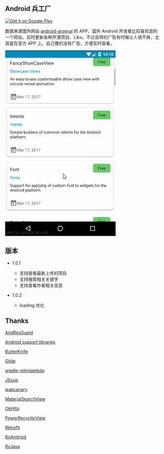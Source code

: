 ## Android 兵工厂

<a href='https://play.google.com/store/apps/details?id=com.lovejjfg.arsenal&pcampaignid=MKT-Other-global-all-co-prtnr-py-PartBadge-Mar2515-1'><img alt='Get it on Google Play'  height='62' width='161' src='https://play.google.com/intl/en_us/badges/images/generic/en_badge_web_generic.png'/></a>

数据来源国外网站 [android-arsenal](https://android-arsenal.com/) 的 APP，国外 Android 开发者比较喜欢逛的一个网站，实时更新各种开源项目、Libs。不过自带的广告有时候让人很不爽，尤其是在官方 APP 上。自己撸的没有广告，方便实时查看。

![Arsenal](https://raw.githubusercontent.com/lovejjfg/screenshort/master/Android-Arsenal1.gif)

## 版本

* 1.0.1

    * 支持查看最新上传的项目
    * 支持搜索相关关键字
    * 支持查看作者相关信息
* 1.0.2

    * loading 优化

## Thanks

[AndResGuard](https://github.com/shwenzhang/AndResGuard)

[Android support libraries](https://developer.android.com/topic/libraries/support-library)

[ButterKnife](http://jakewharton.github.io/butterknife/)

[Glide](https://github.com/bumptech/glide)

[gradle-retrolambda](https://github.com/evant/gradle-retrolambda)

[JSoup](https://github.com/jhy/jsoup/)

[leakcanary](https://github.com/square/leakcanary)

[MaterialSearchView](http://miguelcatalan.info/2015/09/23/MaterialSearchView/)

[OkHttp](http://square.github.io/okhttp/)

[PowerRecyclerView](https://github.com/lovejjfg/PowerRecyclerView)

[Retrofit](http://square.github.io/retrofit/)

[RxAndroid](https://github.com/ReactiveX/RxAndroid)

[RxJava](https://github.com/ReactiveX/RxJava)




